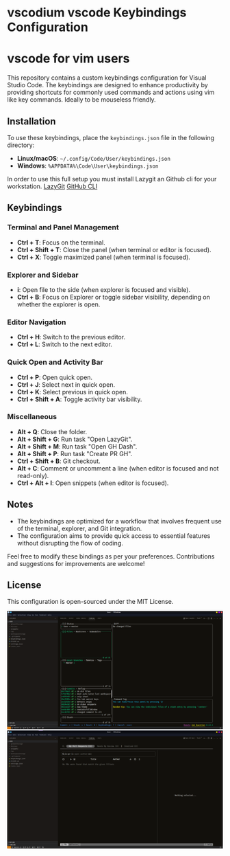 # vscodium vscode Keybindings Configuration

# vscode for vim users

This repository contains a custom keybindings configuration for Visual Studio Code. The keybindings are designed to enhance productivity by providing shortcuts for commonly used commands and actions using vim like key commands.  Ideally to be mouseless friendly.


## Installation

To use these keybindings, place the `keybindings.json` file in the following directory:

- **Linux/macOS**: `~/.config/Code/User/keybindings.json`
- **Windows**: `%APPDATA%\Code\User\keybindings.json`

In order to use this full setup you must install Lazygit an Github cli for your workstation.
[LazyGit](https://github.com/jesseduffield/lazygit)
[GitHub CLI](https://cli.github.com/)


## Keybindings

### Terminal and Panel Management
- **Ctrl + T**: Focus on the terminal.
- **Ctrl + Shift + T**: Close the panel (when terminal or editor is focused).
- **Ctrl + X**: Toggle maximized panel (when terminal is focused).

### Explorer and Sidebar
- **i**: Open file to the side (when explorer is focused and visible).
- **Ctrl + B**: Focus on Explorer or toggle sidebar visibility, depending on whether the explorer is open.

### Editor Navigation
- **Ctrl + H**: Switch to the previous editor.
- **Ctrl + L**: Switch to the next editor.

### Quick Open and Activity Bar
- **Ctrl + P**: Open quick open.
- **Ctrl + J**: Select next in quick open.
- **Ctrl + K**: Select previous in quick open.
- **Ctrl + Shift + A**: Toggle activity bar visibility.

### Miscellaneous
- **Alt + Q**: Close the folder.
- **Alt + Shift + G**: Run task "Open LazyGit".
- **Alt + Shift + M**: Run task "Open GH Dash".
- **Alt + Shift + P**: Run task "Create PR GH".
- **Ctrl + Shift + B**: Git checkout.
- **Alt + C**: Comment or uncomment a line (when editor is focused and not read-only).
- **Ctrl + Alt + I**: Open snippets (when editor is focused).

## Notes

- The keybindings are optimized for a workflow that involves frequent use of the terminal, explorer, and Git integration.
- The configuration aims to provide quick access to essential features without disrupting the flow of coding.

Feel free to modify these bindings as per your preferences. Contributions and suggestions for improvements are welcome!

## License

This configuration is open-sourced under the MIT License.



![alt text](https://github.com/dfosterj/vscodium/blob/master/preview/vscode-preview1.png)
![alt text](https://github.com/dfosterj/vscodium/blob/master/preview/vscode-preview2.png)
